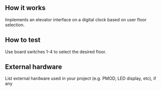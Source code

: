 <!---

This file is used to generate your project datasheet. Please fill in the information below and delete any unused
sections.

You can also include images in this folder and reference them in the markdown. Each image must be less than
512 kb in size, and the combined size of all images must be less than 1 MB.
-->

## How it works

Implements an elevator interface on a digital clock based on user floor selection. 

## How to test

Use board switches 1-4 to select the desired floor. 

## External hardware

List external hardware used in your project (e.g. PMOD, LED display, etc), if any
